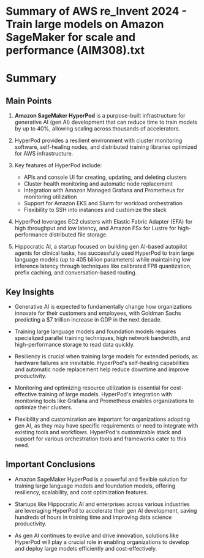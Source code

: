 # Summary of AWS re_Invent 2024 - Train large models on Amazon SageMaker for scale and performance (AIM308).txt

# Summary

## Main Points

1. **Amazon SageMaker HyperPod** is a purpose-built infrastructure for generative AI (gen AI) development that can reduce time to train models by up to 40%, allowing scaling across thousands of accelerators.

2. HyperPod provides a resilient environment with cluster monitoring software, self-healing nodes, and distributed training libraries optimized for AWS infrastructure.

3. Key features of HyperPod include:
   - APIs and console UI for creating, updating, and deleting clusters
   - Cluster health monitoring and automatic node replacement
   - Integration with Amazon Managed Grafana and Prometheus for monitoring utilization
   - Support for Amazon EKS and Slurm for workload orchestration
   - Flexibility to SSH into instances and customize the stack

4. HyperPod leverages EC2 clusters with Elastic Fabric Adapter (EFA) for high throughput and low latency, and Amazon FSx for Lustre for high-performance distributed file storage.

5. Hippocratic AI, a startup focused on building gen AI-based autopilot agents for clinical tasks, has successfully used HyperPod to train large language models (up to 405 billion parameters) while maintaining low inference latency through techniques like calibrated FP8 quantization, prefix caching, and conversation-based routing.

## Key Insights

- Generative AI is expected to fundamentally change how organizations innovate for their customers and employees, with Goldman Sachs predicting a $7 trillion increase in GDP in the next decade.

- Training large language models and foundation models requires specialized parallel training techniques, high network bandwidth, and high-performance storage to read data quickly.

- Resiliency is crucial when training large models for extended periods, as hardware failures are inevitable. HyperPod's self-healing capabilities and automatic node replacement help reduce downtime and improve productivity.

- Monitoring and optimizing resource utilization is essential for cost-effective training of large models. HyperPod's integration with monitoring tools like Grafana and Prometheus enables organizations to optimize their clusters.

- Flexibility and customization are important for organizations adopting gen AI, as they may have specific requirements or need to integrate with existing tools and workflows. HyperPod's customizable stack and support for various orchestration tools and frameworks cater to this need.

## Important Conclusions

- Amazon SageMaker HyperPod is a powerful and flexible solution for training large language models and foundation models, offering resiliency, scalability, and cost optimization features.

- Startups like Hippocratic AI and enterprises across various industries are leveraging HyperPod to accelerate their gen AI development, saving hundreds of hours in training time and improving data science productivity.

- As gen AI continues to evolve and drive innovation, solutions like HyperPod will play a crucial role in enabling organizations to develop and deploy large models efficiently and cost-effectively.